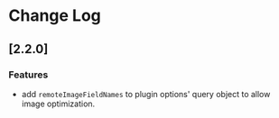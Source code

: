 # Change Log

## [2.2.0]

### Features

- add `remoteImageFieldNames` to plugin options' query object to allow image optimization.
